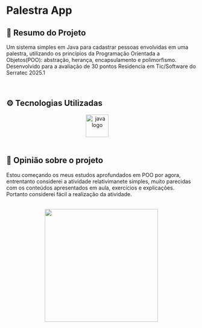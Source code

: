 <h1 align="left">Palestra App</h1>

<h2>📑 Resumo do Projeto</h2>
  <p> 
    Um sistema simples em Java para cadastrar pessoas
    envolvidas em uma palestra, utilizando os princípios da Programação Orientada a
    Objetos(POO): abstração, herança, encapsulamento e polimorfismo. 
    <br>
    Desenvolvido para a avaliação de 30 pontos Residencia em Tic/Software do Serratec 2025.1
  </p>
</div>

<br>

<h2>⚙ Tecnologias Utilizadas</h2>
<div align="center">
  <img src="https://cdn.jsdelivr.net/gh/devicons/devicon/icons/java/java-original.svg" height="60" alt="java logo"  />
  <img width="18" />
</div>

<br>

<h2>👤 Opinião sobre o projeto</h2>
  <p> 
    Estou começando os meus estudos aprofundados em POO por agora, entrentanto considerei a atividade relativimanete simples, muito parecidas com os conteúdos apresentados em aula, exercícios e explicações. Portanto considerei fácil a realização da atividade.
  </p>
</div>

<br>

<div align="center">
  <img height="300" src="https://github.com/user-attachments/assets/176ea6e6-de2a-42c3-9f15-6a7588f3d56c" /> 
</div>

